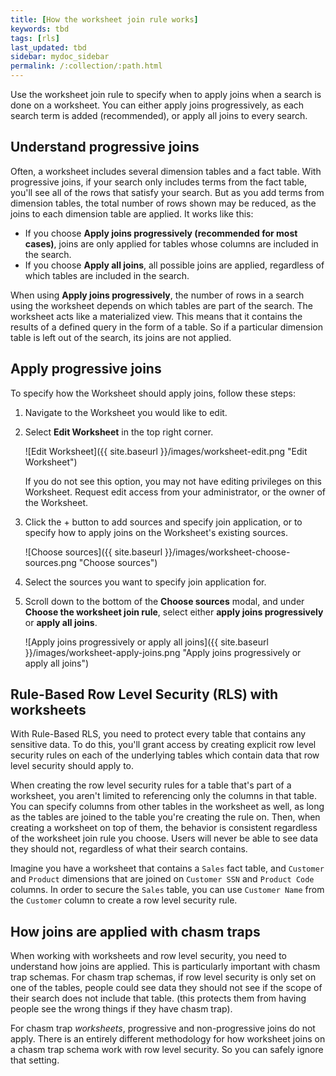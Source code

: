 ```yaml
---
title: [How the worksheet join rule works]
keywords: tbd
tags: [rls]
last_updated: tbd
sidebar: mydoc_sidebar
permalink: /:collection/:path.html
---
```

Use the worksheet join rule to specify when to apply joins when a search is done
on a worksheet. You can either apply joins progressively, as each search term is
added (recommended), or apply all joins to every search.

## Understand progressive joins

Often, a worksheet includes several dimension tables and a fact table. With
progressive joins, if your search only includes terms from the fact table,
you'll see all of the rows that satisfy your search. But as you add terms from
dimension tables, the total number of rows shown may be reduced, as the joins to
each dimension table are applied. It works like this:

-   If you choose **Apply joins progressively (recommended for most cases)**, joins are only applied for tables whose columns are included in the search.
-   If you choose **Apply all joins**, all possible joins are applied, regardless of which tables are included in the search.

When using **Apply joins progressively**, the number of rows in a search using
the worksheet depends on which tables are part of the search. The worksheet acts
like a materialized view. This means that it contains the results of a defined
query in the form of a table. So if a particular dimension table is left out of
the search, its joins are not applied.

## Apply progressive joins

To specify how the Worksheet should apply joins, follow these steps:

1. Navigate to the Worksheet you would like to edit.

2. Select **Edit Worksheet** in the top right corner.

    ![Edit Worksheet]({{ site.baseurl }}/images/worksheet-edit.png "Edit Worksheet")

    If you do not see this option, you may not have editing privileges on this Worksheet. Request edit access from your administrator, or the owner of the Worksheet.

3. Click the + button to add sources and specify join application, or to specify how to apply joins on the Worksheet's existing sources.

    ![Choose sources]({{ site.baseurl }}/images/worksheet-choose-sources.png "Choose sources")

4. Select the sources you want to specify join application for.

5. Scroll down to the bottom of the **Choose sources** modal, and under **Choose the worksheet join rule**, select either **apply joins progressively** or **apply all joins**.

    ![Apply joins progressively or apply all joins]({{ site.baseurl }}/images/worksheet-apply-joins.png "Apply joins progressively or apply all joins")

## Rule-Based Row Level Security (RLS) with worksheets

With Rule-Based RLS, you need to protect every table that contains any sensitive
data. To do this, you'll grant access by creating explicit row level security
rules on each of the underlying tables which contain data that row level
security should apply to.

When creating the row level security rules for a table that's part of a
worksheet, you aren't limited to referencing only the columns in that table. You
can specify columns from other tables in the worksheet as well, as long as the
tables are joined to the table you're creating the rule on. Then, when creating
a worksheet on top of them, the behavior is consistent regardless of the
worksheet join rule you choose. Users will never be able to see data they should
not, regardless of what their search contains.

Imagine you have a worksheet that contains a `Sales` fact table, and `Customer`
and `Product` dimensions that are joined on `Customer SSN` and `Product Code`
columns. In order to secure the `Sales` table, you can use `Customer Name` from
the `Customer` column to create a row level security rule.

## How joins are applied with chasm traps

When working with worksheets and row level security, you need to understand how
joins are applied. This is particularly important with chasm trap schemas. For
chasm trap schemas, if row level security is only set on one of the tables,
people could see data they should not see if the scope of their search does not
include that table. (this protects them from having people see the wrong things
if they have chasm trap).

For chasm trap _worksheets_, progressive and non-progressive joins do not apply.
There is an entirely different methodology for how worksheet joins on a chasm
trap schema work with row level security. So you can safely ignore that setting.
